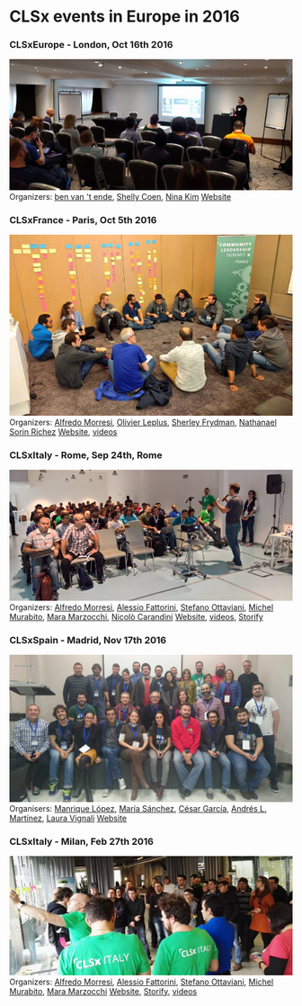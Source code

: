 # CLSx events in Europe in 2016

### CLSxEurope - London, Oct 16th 2016
![](/assets/20161016-clsxeurope.jpg)  
Organizers: [ben van 't ende](https://twitter.com/benvantende), [Shelly Coen](https://twitter.com/shellycoen), [Nina Kim]()
[Website](http://clsxeurope.com/)

### CLSxFrance - Paris, Oct 5th 2016
![](/assets/20161008-clsxfrance.jpg)
Organizers: [Alfredo Morresi](https://twitter.com/rainbowbreeze), [Olivier Leplus](https://twitter.com/olivierleplus), [Sherley Frydman](https://twitter.com/shelpf), [Nathanael Sorin Richez](https://twitter.com/_ahtan) 
[Website](http://clsxfrance.org/), [videos](https://clsxfrance.github.io/CLSxFrance/#agenda)

### CLSxItaly - Rome, Sep 24th, Rome
![](/assets/20160924-clsxitaly-rome.jpg)
Organizers: [Alfredo Morresi](https://twitter.com/rainbowbreeze), [Alessio Fattorini](https://twitter.com/ale_fattorini), [Stefano Ottaviani](https://twitter.com/ste8), [Michel Murabito](https://twitter.com/michelmurabito), [Mara Marzocchi](https://twitter.com/maraexceptioon), [Nicolò Carandini](https://twitter.com/TPCWare)
[Website](), [videos](http://lanyrd.com/2016/clsxitaly-seconda-edizione-roma/), [Storify](https://storify.com/ale_fattorini/clsxitaly-2016-rome)

### CLSxSpain - Madrid, Nov 17th 2016
![](/assets/20161117-clsxmadrid.jpg)
Organisers: [Manrique López](http://twitter.com/jsmanrique), [María Sánchez](http://twitter.com/chimarys), [César García](http://twitter.com/elsatch), [Andrés L. Martínez](https://twitter.com/davilagrau), [Laura Vignali](https://twitter.com/laura_vignali)
[Website](http://www.clsxmadrid.es)

### CLSxItaly - Milan, Feb 27th 2016
![](/assets/20160227-clsxitaly-milan.jpg)
Organizers: [Alfredo Morresi](https://twitter.com/rainbowbreeze), [Alessio Fattorini](https://twitter.com/ale_fattorini), [Stefano Ottaviani](https://twitter.com/ste8), [Michel Murabito](https://twitter.com/michelmurabito), [Mara Marzocchi](https://twitter.com/maraexceptioon)
[Website](http://www.clsxitaly.org), [Storify](https://storify.com/ale_fattorini/community-leadership-summit-x-italy), [videos](http://clsxitaly.org/prima-edizione.html#agenda)


